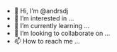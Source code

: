 - 👋 Hi, I’m @andrsdj
- 👀 I’m interested in ...
- 🌱 I’m currently learning ...
- 💞️ I’m looking to collaborate on ...
- 📫 How to reach me ...

<!---
andrsdj/andrsdj is a ✨ special ✨ repository because its `README.md` (this file) appears on your GitHub profile.
You can click the Preview link to take a look at your changes.
--->
